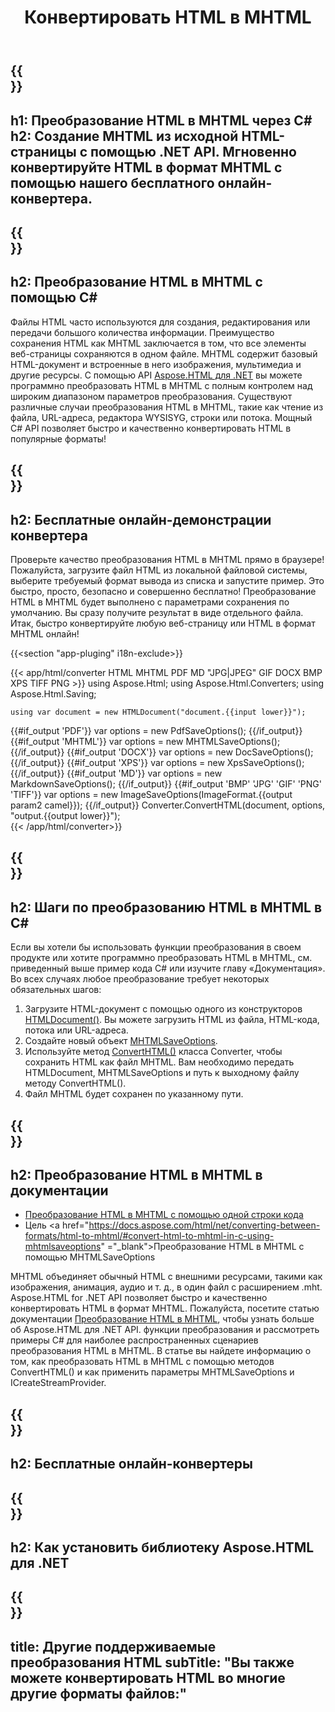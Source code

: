 ﻿---
translation: true
template: /templates/_template-conversion-child.md
title: Конвертировать HTML в MHTML
description: Преобразование HTML в MHTML на C#. Легко используйте API преобразователя в ASP.NET или любом приложении .NET. Попробуйте онлайн-конвертер HTML в MHTML бесплатно!
url: /net/conversion/html-to-mhtml/
family: html
platformtag: net
feature: conversion
informat: HTML
outformat: MHTML
otherformats: DOCX PDF XPS GIF JPEG PNG TIFF BMP XHTML MD
---

{{<section banner>}}
---
h1: Преобразование HTML в MHTML через C#
h2: Создание MHTML из исходной HTML-страницы с помощью .NET API. Мгновенно конвертируйте HTML в формат MHTML с помощью нашего бесплатного онлайн-конвертера.
---

{{<section overview>}}
---
h2: Преобразование HTML в MHTML с помощью C#
---

Файлы HTML часто используются для создания, редактирования или передачи большого количества информации. Преимущество сохранения HTML как MHTML заключается в том, что все элементы веб-страницы сохраняются в одном файле. MHTML содержит базовый HTML-документ и встроенные в него изображения, мультимедиа и другие ресурсы. С помощью API [Aspose.HTML для .NET](https://products.aspose.com/html/net/) вы можете программно преобразовать HTML в MHTML с полным контролем над широким диапазоном параметров преобразования. Существуют различные случаи преобразования HTML в MHTML, такие как чтение из файла, URL-адреса, редактора WYSISYG, строки или потока. Мощный C# API позволяет быстро и качественно конвертировать HTML в популярные форматы!

{{<section demos>}}
---
h2: Бесплатные онлайн-демонстрации конвертера
---

Проверьте качество преобразования HTML в MHTML прямо в браузере! Пожалуйста, загрузите файл HTML из локальной файловой системы, выберите требуемый формат вывода из списка и запустите пример. Это быстро, просто, безопасно и совершенно бесплатно! Преобразование HTML в MHTML будет выполнено с параметрами сохранения по умолчанию. Вы сразу получите результат в виде отдельного файла. Итак, быстро конвертируйте любую веб-страницу или HTML в формат MHTML онлайн!

{{<section "app-pluging" i18n-exclude>}}

{{< app/html/converter HTML MHTML PDF MD "JPG|JPEG" GIF DOCX BMP XPS TIFF PNG >}}
using Aspose.Html;
using Aspose.Html.Converters;
using Aspose.Html.Saving;

    using var document = new HTMLDocument("document.{{input lower}}");
{{#if_output 'PDF'}}
    var options = new PdfSaveOptions();
{{/if_output}}
{{#if_output 'MHTML'}}
    var options = new MHTMLSaveOptions();
{{/if_output}}
{{#if_output 'DOCX'}}
    var options = new DocSaveOptions();
{{/if_output}}
{{#if_output 'XPS'}}
    var options = new XpsSaveOptions();
{{/if_output}}
{{#if_output 'MD'}}
    var options = new MarkdownSaveOptions();
{{/if_output}}
{{#if_output 'BMP' 'JPG' 'GIF' 'PNG' 'TIFF'}}
    var options = new ImageSaveOptions(ImageFormat.{{output param2 camel}});
{{/if_output}}
    Converter.ConvertHTML(document, options, "output.{{output lower}}");   
{{< /app/html/converter>}} 


{{<section steps>}}
---
h2: Шаги по преобразованию HTML в MHTML в C#
---

Если вы хотели бы использовать функции преобразования в своем продукте или хотите программно преобразовать HTML в MHTML, см. приведенный выше пример кода C# или изучите главу «Документация». Во всех случаях любое преобразование требует некоторых обязательных шагов:
1. Загрузите HTML-документ с помощью одного из конструкторов [HTMLDocument()](https://apireference.aspose.com/html/net/aspose.html/htmldocument). Вы можете загрузить HTML из файла, HTML-кода, потока или URL-адреса.
1. Создайте новый объект [MHTMLSaveOptions](https://apireference.aspose.com/html/net/aspose.html.saving/mhtmlsaveoptions).
1. Используйте метод [ConvertHTML()](https://apireference.aspose.com/html/net/aspose.html.converters/converter/converthtml/) класса Converter, чтобы сохранить HTML как файл MHTML. Вам необходимо передать HTMLDocument, MHTMLSaveOptions и путь к выходному файлу методу ConvertHTML().
1. Файл MHTML будет сохранен по указанному пути.




{{<section documentation>}}
---
h2: Преобразование HTML в MHTML в документации
---

  - <a href="https://docs.aspose.com/html/net/converting-between-formats/html-to-mhtml/#html-to-mhtml-by-a-single-line-of-code " target="_blank">Преобразование HTML в MHTML с помощью одной строки кода</a>
  - Цель <a href="https://docs.aspose.com/html/net/converting-between-formats/html-to-mhtml/#convert-html-to-mhtml-in-c-using-mhtmlsaveoptions" ="_blank">Преобразование HTML в MHTML с помощью MHTMLSaveOptions</a>

MHTML объединяет обычный HTML с внешними ресурсами, такими как изображения, анимация, аудио и т. д., в один файл с расширением .mht. Aspose.HTML for .NET API позволяет быстро и качественно конвертировать HTML в формат MHTML. Пожалуйста, посетите статью документации [Преобразование HTML в MHTML](https://docs.aspose.com/html/net/converting-between-formats/html-to-mhtml/), чтобы узнать больше об Aspose.HTML для .NET API. функции преобразования и рассмотреть примеры C# для наиболее распространенных сценариев преобразования HTML в MHTML. В статье вы найдете информацию о том, как преобразовать HTML в MHTML с помощью методов ConvertHTML() и как применить параметры MHTMLSaveOptions и ICreateStreamProvider.

{{<section online-converters>}}
---
h2: Бесплатные онлайн-конвертеры
---

{{<section get-started>}}
---
h2: Как установить библиотеку Aspose.HTML для .NET
---

{{<section other-conversions>}}
---
title: Другие поддерживаемые преобразования HTML
subTitle: "Вы также можете конвертировать HTML во многие другие форматы файлов:"
---